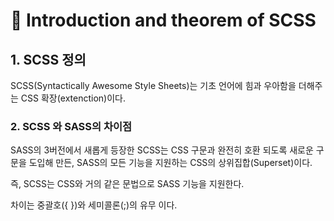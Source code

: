 # 📄 Introduction and theorem of SCSS

## 1. SCSS 정의

 SCSS\(Syntactically Awesome Style Sheets\)는 기초 언어에 힘과 우아함을 더해주는 CSS  확장\(extenction\)이다.

### 2. SCSS  와 SASS의 차이점

SASS의 3버전에서 새롭게 등장한 SCSS는 CSS 구문과 완전히 호환 되도록 새로운 구문을 도입해 만든, SASS의 모든 기능을 지원하는 CSS의 상위집합\(Superset\)이다.

즉, SCSS는 CSS와 거의 같은 문법으로 SASS 기능을 지원한다.

차이는 중괄호\({ }\)와 세미콜론\(;\)의 유무 이다.









